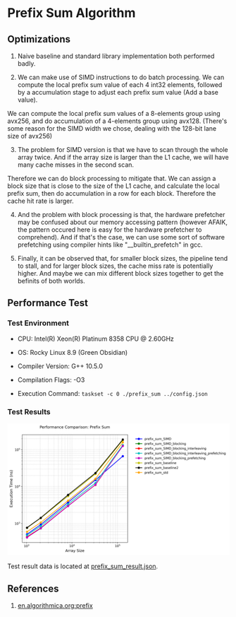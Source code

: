 
# Prefix Sum Algorithm

## Optimizations

1. Naive baseline and standard library implementation both performed badly.

2. We can make use of SIMD instructions to do batch processing. We can compute the local prefix sum value of each 4 int32 elements, followed by a accumulation stage to adjust each prefix sum value (Add a base value).

We can compute the local prefix sum values of a 8-elements group using avx256, and do accumulation of a 4-elements group using avx128. (There's some reason for the SIMD width we chose, dealing with the 128-bit lane size of avx256)

3. The problem for SIMD version is that we have to scan through the whole array twice. And if the array size is larger than the L1 cache, we will have many cache misses in the second scan.

Therefore we can do block processing to mitigate that. We can assign a block size that is close to the size of the L1 cache, and calculate the local prefix sum, then do accumulation in a row for each block. Therefore the cache hit rate is larger.

4. And the problem with block processing is that, the hardware prefetcher may be confused about our memory accessing pattern (however AFAIK, the pattern occured here is easy for the hardware prefetcher to comprehend). And if that's the case, we can use some sort of software prefetching using compiler hints like "__builtin_prefetch" in gcc.

5. Finally, it can be observed that, for smaller block sizes, the pipeline tend to stall, and for larger block sizes, the cache miss rate is potentially higher. And maybe we can mix different block sizes together to get the befinits of both worlds.

## Performance Test

### Test Environment

+ CPU: Intel(R) Xeon(R) Platinum 8358 CPU @ 2.60GHz

+ OS: Rocky Linux 8.9 (Green Obsidian)

+ Compiler Version: G++ 10.5.0

+ Compilation Flags: -O3

+ Execution Command: `taskset -c 0 ./prefix_sum ../config.json`

### Test Results

<img src="../images/prefix_sum_result.png" alt="PrefixSum" width="850" height="auto">

Test result data is located at [prefix_sum_result.json](./prefix_sum_result.json).

## References

1. [en.algorithmica.org:prefix](https://en.algorithmica.org/hpc/algorithms/prefix/)